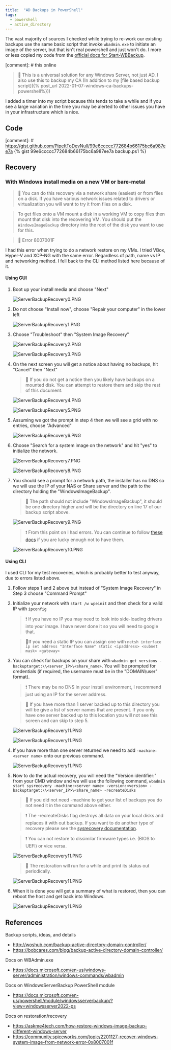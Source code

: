 ```yaml
---
title:  "AD Backups in PowerShell"
tags:
  - powershell
  - active_directory
---
```

The vast majority of sources I checked while trying to re-work our existing backups use the same basic script that invoke `wbadmin.exe` to initiate an image of the server, but that isn't real powershell and just won't do. I more or less copied my code from the [official docs for Start-WBBackup](https://docs.microsoft.com/en-us/powershell/module/windowsserverbackup/start-wbbackup?view=windowsserver2022-ps). 

[comment]: # this online 
    
   > 📝 This is a universal solution for any Windows Server, not just AD. I also use this to backup my CA (In addition to my [file based backup script]({% post_url 2022-01-07-windows-ca-backups-powershell%}))

I added a timer into my script because this tends to take a while and if you see a large variation in the time you may be alerted to other issues you have in your infrastructure which is nice.

## Code 
[comment]: # https://gist.github.com/PipeItToDevNull/99e6ccccc772684b66175bc6a987ee7a
{% gist 99e6ccccc772684b66175bc6a987ee7a backup.ps1 %}

## Recovery
### With Windows install media on a new VM or bare-metal
   > 📝 You can do this recovery via a network share (easiest) or from files on a disk. If you have various network issues related to drivers or virtualization you will want to try it from files on a disk. 

   > To get files onto a VM mount a disk in a working VM to copy files then mount that disk into the recovering VM. You should put the `WindowsImageBackup` directory into the root of the disk you want to use for this.

   > 🔺 Error 8007001F
   > 
   I had this error when trying to do a network restore on my VMs. I tried VBox, Hyper-V and XCP-NG with the same error. Regardless of path, name vs IP and networking method. I fell back to the CLI method listed here because of it.

#### Using GUI
1. Boot up your install media and choose "Next"

    ![ServerBackupRecovery0.PNG](/assets/images/windowsImageRecovery/ServerBackupRecovery0.PNG)

2. Do not choose "Install now", choose "Repair your computer" in the lower left

    ![ServerBackupRecovery1.PNG](/assets/images/windowsImageRecovery/ServerBackupRecovery1.PNG)

3. Choose "Troubleshoot" then "System Image Recovery"

    ![ServerBackupRecovery2.PNG](/assets/images/windowsImageRecovery/ServerBackupRecovery2.PNG)
   
    ![ServerBackupRecovery3.PNG](/assets/images/windowsImageRecovery/ServerBackupRecovery3.PNG)

4. On the next screen you will get a notice about having no backups, hit "Cancel" then "Next"
 
    > 📝 If you do not get a notice then you likely have backups on a mounted disk. You can attempt to restore them and skip the rest of this document.

    ![ServerBackupRecovery4.PNG](/assets/images/windowsImageRecovery/ServerBackupRecovery4.PNG)
    
    ![ServerBackupRecovery5.PNG](/assets/images/windowsImageRecovery/ServerBackupRecovery5.PNG)

5. Assuming we got the prompt in step 4 then we will see a grid with no entries, choose "Advanced"

    ![ServerBackupRecovery6.PNG](/assets/images/windowsImageRecovery/ServerBackupRecovery6.PNG)

6. Choose "Search for a system image on the network" and hit "yes" to initialize the network.

    ![ServerBackupRecovery7.PNG](/assets/images/windowsImageRecovery/ServerBackupRecovery7.PNG)
    
    ![ServerBackupRecovery8.PNG](/assets/images/windowsImageRecovery/ServerBackupRecovery8.PNG)

7. You should see a prompt for a network path, the installer has no DNS so we will use the IP of your NAS or Share server and the path to the directory holding the "WindowsImageBackup". 
 
    > 📝 The path should not include "WindowsImageBackup", it should be one directory higher and will be the directory on line 17 of our backup script above.

    ![ServerBackupRecovery9.PNG](/assets/images/windowsImageRecovery/ServerBackupRecovery9.PNG)

    > ❗ From this point on I had errors. You can continue to follow [these docs](https://askme4tech.com/how-restore-windows-image-backup-different-windows-server) if you are lucky enough not to have them.

    ![ServerBackupRecovery10.PNG](/assets/images/windowsImageRecovery/ServerBackupRecovery10.PNG)

#### Using CLI
I used CLI for my test recoveries, which is probably better to test anyway, due to errors listed above. 
1. Follow steps 1 and 2 above but instead of "System Image Recovery" in Step 3 choose "Command Prompt"
2. Initialize your network with `start /w wpeinit` and then check for a valid IP with `ipconfig`

    > ❗ If you have no IP you may need to look into side-loading drivers into your image. I have never done it so you will need to google that.

    > 📝If you need a static IP you can assign one with `netsh interface ip set address "Interface Name" static <ipaddress> <subnet mask> <gateway>`

3. You can check for backups on your share with `wbadmin get versions -backuptarget:\\<server_IP>\<share_name>`. You will be prompted for credentials (if required, the username must be in the "DOMAIN\user" format). 

    > ❗ There may be no DNS in your install environment, I recommend just using an IP for the server address.

    > 📝 If you have more than 1 server backed up to this directory you will be give a list of server names that are present. If you only have one server backed up to this location you will not see this screen and can skip to step 5.

    ![ServerBackupRecovery11.PNG](/assets/images/windowsImageRecovery/ServerBackupRecovery11.PNG)
    
    ![ServerBackupRecovery11.PNG](/assets/images/windowsImageRecovery/ServerBackupRecovery12.PNG)

4. If you have more than one server returned we need to add `-machine:<server name>` onto our previous command.

    ![ServerBackupRecovery11.PNG](/assets/images/windowsImageRecovery/ServerBackupRecovery13.PNG)

5. Now to do the actual recovery, you will need the "Version identifier:" from your CMD window and we will use the following command, `wbadmin start sysrecovery -machine:<server name> -version:<version> -backuptarget:\\<server_IP>\<share_name> -recreateDisks`

    > 📝 If you did not need -machine to get your list of backups you do not need it in the command above either.

    > ❗ The -recreateDisks flag destroys all data on your local disks and replaces it with out backup. If you want to do another type of recovery please see the [sysrecovery documentation](https://docs.microsoft.com/en-us/windows-server/administration/windows-commands/wbadmin-start-sysrecovery).

    > ❗ You can not restore to dissimilar firmware types i.e. (BIOS to UEFI) or vice versa.

    ![ServerBackupRecovery11.PNG](/assets/images/windowsImageRecovery/ServerBackupRecovery14.PNG)

    > 📝 The restoration will run for a while and print its status out periodically.

    ![ServerBackupRecovery11.PNG](/assets/images/windowsImageRecovery/ServerBackupRecovery15.PNG)

6. When it is done you will get a summary of what is restored, then you can reboot the host and get back into Windows.

    ![ServerBackupRecovery11.PNG](/assets/images/windowsImageRecovery/ServerBackupRecovery16.PNG)

## References
Backup scripts, ideas, and details
* http://woshub.com/backup-active-directory-domain-controller/
* https://bobcares.com/blog/backup-active-directory-domain-controller/

Docs on WBAdmin.exe
* https://docs.microsoft.com/en-us/windows-server/administration/windows-commands/wbadmin

Docs on WindowsServerBackup PowerShell module
* https://docs.microsoft.com/en-us/powershell/module/windowsserverbackup/?view=windowsserver2022-ps

Docs on restoration/recovery
* https://askme4tech.com/how-restore-windows-image-backup-different-windows-server
* https://community.spiceworks.com/topic/2201127-recover-windows-system-image-from-network-error-0x8007001f